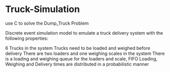 # Truck-Simulation

use C to solve the Dump_Truck Problem

Discrete event simulation model to emulate a truck delivery system with the following properties:

6 Trucks in the system
Trucks need to be loaded and weighed before delivery
There are two loaders and one weighing scales in the system
There is a loading and weighing queue for the loaders and scale, FIFO
Loading, Weighing and Delivery times are distributed in a probabilistic manner
